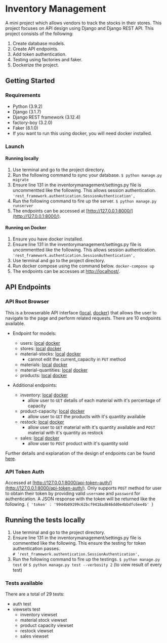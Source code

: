 # Inventory Management

A mini project which allows vendors to track the stocks in their stores. This project focuses on API design using Django and Django REST API. 
This project consists of the following:
1. Create database models.
2. Create API endpoints.
3. Add token authentication. 
4. Testing using factories and faker.
5. Dockerize the project.

## Getting Started
### Requirements
* Python (3.9.2)
* Django (3.1.7)
* Django REST framework (3.12.4)
* factory-boy (3.2.0) 
* Faker (8.1.0)
* If you want to run this using docker, you will need docker installed. 

### Launch
#### Running locally
1. Use terminal and go to the project directory.
2. Run the following command to sync your database.
    `$ python manage.py migrate`
3. Ensure line 131 in the inventorymanagement/settings.py file is uncommentted like the following. This allows session authentication.
    `'rest_framework.authentication.SessionAuthentication',`
4. Run the following command to fire up the server.
    `$ python manage.py runserver` 
5. The endpoints can be accessed at [http://127.0.0.1:8000/](http://127.0.0.1:8000/).

#### Running on Docker
1. Ensure you have docker installed.
2. Ensure line 131 in the inventorymanagement/settings.py file is uncommentted like the following. This allows session authentication.
    `'rest_framework.authentication.SessionAuthentication',`
3. Use terminal and go to the project directory.
4. Run docker compose using the command below.
    `docker-compose up`
5. The endpoints can be accesses at [http://localhost/](http://localhost/). 

## API Endpoints 
### API Root Browser
This is a browserable API interface ([local](http://127.0.0.1:8000/), [docker](http://localhost/)) that allows the user to navigate to the page and perform related requests. There are 10 endpoints available.

* Endpoint for models:
    * users: [local](http://127.0.0.1:8000/users/) [docker](http://localhost/users/)
    * stores: [local](http://127.0.0.1:8000/stores/) [docker](http://localhost/stores/)
    * material-stocks: [local](http://127.0.0.1:8000/material-stocks/) [docker](http://localhost/material-stocks/)
        * cannot edit the current_capacity in `PUT` method
    * materials: [local](http://127.0.0.1:8000/materials/) [docker](http://localhost/materials/)
    * material-quantities: [local](http://127.0.0.1:8000/material-quantities/) [docker](http://localhost/material-quantities/) 
    * products: [local](http://127.0.0.1:8000/products/) [docker](http://localhost/products/)  

* Additional endpoints:
    * inventory: [local](http://127.0.0.1:8000/inventory/) [docker](http://localhost/inventory/) 
        * allow user to `GET` details of each material with it's percentage of capacity
    * product-capacity: [local](http://127.0.0.1:8000/product-capacity/) [docker](http://localhost/product-capacity/)
        * allow user to `GET` the products with it's quantity available
    * restock: [local](http://127.0.0.1:8000/restock/) [docker](http://localhost/restock/) 
        * allow user to `GET` material with it's quantity available and `POST` material with it's quantity as restock
    * sales: [local](http://127.0.0.1:8000/sales/) [docker](http://localhost/sales/) 
        * allow user to `POST` product with it's quantity sold

Further details and explanation of the design of endpoints can be found [here](https://spqteam.atlassian.net/wiki/spaces/TRAIN/pages/795050022/Mini-project+Inventory+Management+WIP#Database-design%3A).

### API Token Auth
Accessed at [http://127.0.0.1:8000/api-token-auth/](http://127.0.0.1:8000/api-token-auth/). Only supports `POST` method for user to obtain their token by providing valid `username` and `password` for authentication. A JSON response with the token will be returned like the following.
`{ 'token' : '9944b09199c62bcf9418ad846dd0e4bbdfc6ee4b' }`

## Running the tests locally
1. Use terminal and go to the project directory.
2. Ensure line 131 in the inventorymanagement/settings.py file is commentted like the following. This ensure the testing for token authentication passes.  
    `# 'rest_framework.authentication.SessionAuthentication',`
3. Run the following command to fire up the testings.
    `$ python manage.py test` or 
    `$ python manage.py test --verbosity 2` (to view result of every test)

### Tests available
There are a total of 29 tests:
* auth test
* viewsets test
	* inventory viewset
	* material stock viewset
	* product capacity viewset
	* restock viewset
	* sales viewset
